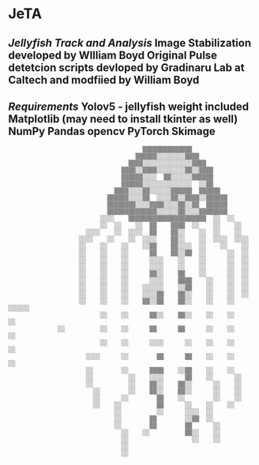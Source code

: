 # JeTA
*Jellyfish Track and Analysis*
Image Stabilization developed by WIlliam Boyd
Original Pulse detetcion scripts devloped by Gradinaru Lab at Caltech and modfiied by William Boyd
---------------------------------------
*Requirements*
Yolov5 - jellyfish weight included
Matplotlib (may need to install tkinter as well)
NumPy
Pandas
opencv
PyTorch
Skimage
---------------------------------------


                                                                                              
                                          ▒▒▒▒▒▒▒▒▒▒▒▒▒▒                                      
                                        ▒▒▒▒▒▒░░░░░░░░▒▒▒▒                                    
                                      ▒▒▒▒░░░░░░░░░░░░░░▒▒▒▒                                  
                                    ▒▒▒▒░░▒▒▒▒░░░░░░░░▒▒░░▒▒▒▒                                
                                    ▒▒▒▒▒▒░░░░  ▒▒░░░░░░▒▒▒▒▒▒                                
                                    ▒▒▒▒▒▒░░░░░░░░░░░░░░  ░░▒▒                                
                                  ▒▒▒▒░░░░▒▒░░░░░░▒▒▒▒▒▒  ▒▒▒▒▒▒                              
                                ▒▒▒▒▒▒░░░░▒▒  ░░░░▒▒░░▒▒▒▒░░▒▒▒▒▒▒                            
                                ▒▒▒▒▒▒▒▒░░░░▒▒▒▒░░░░▒▒░░▒▒  ▒▒▒▒▒▒                            
                                ▒▒▒▒▒▒▒▒▒▒▒▒▒▒░░░░░░▒▒░░░░▒▒▒▒▒▒▒▒                            
                              ░░░░    ▒▒▒▒▒▒▒▒▒▒▒▒▒▒▒▒▒▒▒▒▒▒  ░░  ░░                          
                              ░░  ░░    ░░  ▒▒    ▒▒▒▒  ░░    ░░    ░░                        
                          ░░░░    ░░  ░░░░  ▒▒    ▒▒░░    ░░  ░░    ░░                        
                        ░░░░    ░░    ░░  ░░░░    ▒▒░░    ░░  ░░░░  ░░░░                      
                        ░░    ░░    ░░    ░░▒▒    ▒▒░░░░  ░░    ░░    ░░                      
                        ░░    ░░    ░░      ▒▒    ▒▒░░▒▒  ░░      ░░  ░░                      
                        ░░    ░░    ░░      ░░░░    ░░    ░░      ░░  ░░                      
                        ░░    ░░    ░░      ░░░░    ░░    ░░      ░░  ░░                      
                        ░░    ░░    ░░      ▒▒░░    ▒▒    ░░      ░░  ░░                      
                        ░░    ░░    ░░      ░░░░    ▒▒▒▒    ░░    ░░  ░░                      
                        ░░    ░░    ░░    ░░░░░░    ░░▒▒    ░░    ░░  ░░                      
                        ░░    ░░    ░░    ░░░░▒▒    ▒▒░░    ░░    ░░  ░░                      
                        ░░    ░░    ░░    ▒▒░░▒▒    ▒▒░░    ░░    ░░    ░░░░░░                
                              ░░    ░░      ▒▒░░    ▒▒░░    ░░    ░░          ░░              
                  ░░          ░░    ░░      ▒▒      ▒▒      ░░    ░░          ░░              
                              ░░    ░░      ░░░░      ░░    ░░    ░░          ░░              
                          ░░░░      ░░        ▒▒      ▒▒    ░░    ░░          ░░              
                          ░░        ░░      ▒▒▒▒    ░░▒▒    ░░    ░░                          
                          ░░          ░░    ░░░░      ▒▒    ░░      ░░                        
                          ░░          ░░    ▒▒░░    ▒▒░░      ░░    ░░                        
                            ░░        ░░    ▒▒░░    ▒▒░░      ░░    ░░                        
                            ░░      ░░        ▒▒    ░░        ░░    ░░                        
                            ░░    ░░          ▒▒      ░░    ░░    ░░                          
                                  ░░          ░░      ░░░░  ░░                                
                                  ░░        ▒▒        ░░▒▒  ░░                                
                                  ░░        ▒▒        ▒▒      ░░                              
                                    ░░    ░░          ▒▒░░    ░░                              
                                    ░░                  ░░    ░░                              
                                    ░░                                                        
                                    ░░                                                        
                                                                                              
                                                                                              
                                                                                              
                                                                                              
                                                                                              
                                                                                              
                                                                                              
                                                                                            
